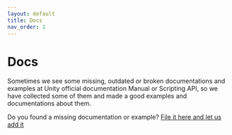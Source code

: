 ```yaml
---
layout: default
title: Docs
nav_order: 1
---
```


# Docs
Sometimes we see some missing, outdated or broken documentations and examples at Unity official documentation Manual or Scripting API, so we have collected some of them and made a good examples and documentations about them.

Do you found a missing documentation or example? [File it here and let us add it](https://github.com/UnityCommunity/UnityLibrary/issues)

